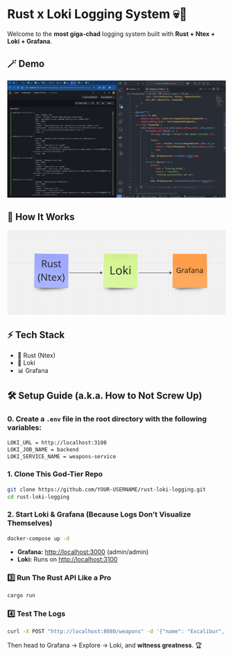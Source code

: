 # Rust x Loki Logging System 💀🦀

Welcome to the **most giga-chad** logging system built with **Rust + Ntex + Loki + Grafana**.

## 🪄 Demo

![demo](/screenshots/demo.png)

## 🧐 How It Works

![architecture](/screenshots/architecture.png)

## ⚡ Tech Stack

- 💎 Rust (Ntex)
- 📜 Loki
- 📊 Grafana

## 🛠️ Setup Guide (a.k.a. How to Not Screw Up)

### 0. Create a `.env` file in the root directory with the following variables:

```env
LOKI_URL = http://localhost:3100
LOKI_JOB_NAME = backend
LOKI_SERVICE_NAME = weapons-service
```

### 1. Clone This God-Tier Repo

```sh
git clone https://github.com/YOUR-USERNAME/rust-loki-logging.git
cd rust-loki-logging
```

### 2. Start Loki & Grafana (Because Logs Don't Visualize Themselves)

```sh
docker-compose up -d
```

- **Grafana:** [http://localhost:3000](http://localhost:3000) (admin/admin)
- **Loki:** Runs on [http://localhost:3100](http://localhost:3100)

### 3️⃣ Run The Rust API Like a Pro

```sh
cargo run
```

### 4️⃣ Test The Logs

```sh
curl -X POST "http://localhost:8080/weapons" -d '{"name": "Excalibur", "damage": 100}' -H "Content-Type: application/json"
```

Then head to Grafana → Explore → Loki, and **witness greatness**. 🏆
